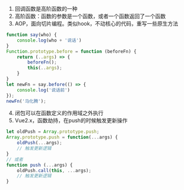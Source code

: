 <!--
 * @description: 
 * @author: xiangrong.liu
 * @Date: 2020-10-28 17:41:34
 * @LastEditors: xiangrong.liu
 * @LastEditTime: 2020-10-28 18:08:16
-->
1. 回调函数是高阶函数的一种
2. 高阶函数：函数的参数是一个函数，或者一个函数返回了一个函数
3. AOP，面向切片编程。类似hook，不动核心的代码，重写一些原生方法
```javascript
function say(who) {
    console.log(who + '说话')
}
Function.prototype.before = function (beforeFn) {
    return (..args) => {
        beforeFn();
        this(..args);
    }
}
let newFn = say.before(() => {
    console.log('说话前')
});
newFn('马化腾');
```
4. 闭包可以在函数定义的作用域之外执行
5. Vue2.x，函数劫持，在push的时候触发更新操作
```javascript
let oldPush = Array.prototype.push;
Array.prototype.push = function(...args) {
    oldPush(...args);
    // 触发更新逻辑
}
// 或者
function push (...args) {
    oldPush.call(this, ...args);
    // 触发更新逻辑
}
```